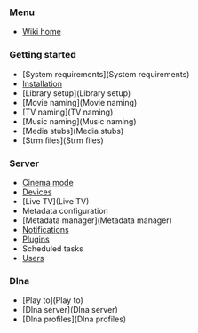 ### Menu
* [Wiki home](home)

### Getting started
* [System requirements](System requirements)
* [Installation](Installation)
* [Library setup](Library setup)
* [Movie naming](Movie naming)
* [TV naming](TV naming)
* [Music naming](Music naming)
* [Media stubs](Media stubs)
* [Strm files](Strm files)

### Server

* [Cinema mode](Cinema-Mode)
* [Devices](Devices)
* [Live TV](Live TV)
* Metadata configuration
* [Metadata manager](Metadata manager)
* [Notifications](Notifications)
* [Plugins](Plugins)
* Scheduled tasks
* [Users](Users)

### Dlna
* [Play to](Play to)
* [Dlna server](Dlna server)
* [Dlna profiles](Dlna profiles)